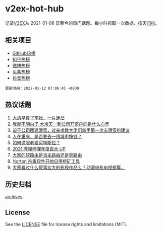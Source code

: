 # v2ex-hot-hub

 记录[V2EX](https://www.v2ex.com/)从 2021-01-06 日至今的热门话题。每小时抓取一次数据，按天[归档](archives)。
 
 ## 相关项目

- [GitHub热榜](https://github.com/lonnyzhang423/github-hot-hub)
- [知乎热榜](https://github.com/lonnyzhang423/zhihu-hot-hub)
- [微博热榜](https://github.com/lonnyzhang423/weibo-hot-hub)
- [头条热榜](https://github.com/lonnyzhang423/toutiao-hot-hub)
- [抖音热榜](https://github.com/lonnyzhang423/douyin-hot-hub)


 `更新时间：2022-01-12 07:06:45 +0800`

## 热议话题

1. [大清早算了笔帐，一片迷茫](https://www.v2ex.com/t/827464)
1. [我就不明白了 大冷天一到公司开窗户的是什么心里](https://www.v2ex.com/t/827466)
1. [迫于公司团建滑雪，过来求教大佬们新手第一次去滑雪的建议](https://www.v2ex.com/t/827478)
1. [人在重庆，是否要去一线城市挣钱？](https://www.v2ex.com/t/827471)
1. [如何说服老婆买特斯拉？](https://www.v2ex.com/t/827602)
1. [2021 哔哩哔哩年度百大 UP](https://www.v2ex.com/t/827596)
1. [大家的软路由是当主路由还是旁路由](https://www.v2ex.com/t/827496)
1. [Norton 杀毒软件开始自带挖矿工具](https://www.v2ex.com/t/827461)
1. [大家看过什么叙事宏大的影视作品么？动漫电影电视都算。](https://www.v2ex.com/t/827579)

## 历史归档

[archives](archives)

## License

See the [LICENSE](LICENSE) file for license rights and limitations (MIT).
